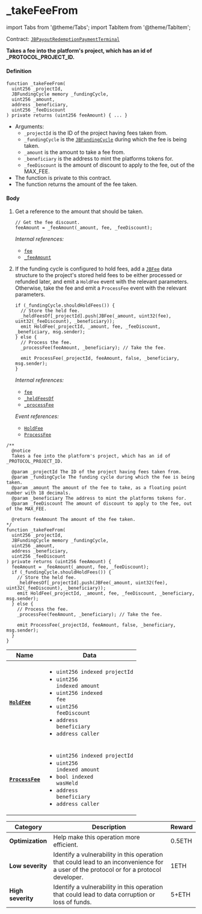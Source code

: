 # _takeFeeFrom

import Tabs from '@theme/Tabs';
import TabItem from '@theme/TabItem';

Contract: [`JBPayoutRedemptionPaymentTerminal`](/protocol/api/contracts/or-abstract/jbpayoutredemptionpaymentterminal/README.md)​‌

<Tabs>
<TabItem value="Step by step" label="Step by step">

**Takes a fee into the platform's project, which has an id of _PROTOCOL_PROJECT_ID.**

#### Definition

```
function _takeFeeFrom(
  uint256 _projectId,
  JBFundingCycle memory _fundingCycle,
  uint256 _amount,
  address _beneficiary,
  uint256 _feeDiscount
) private returns (uint256 feeAmount) { ... }
```

* Arguments:
  * `_projectId` is the ID of the project having fees taken from.
  * `_fundingCycle` is the [`JBFundingCycle`](/protocol/api/data-structures/jbfundingcycle.md) during which the fee is being taken.
  * `_amount` is the amount to take a fee from.
  * `_beneficiary` is the address to mint the platforms tokens for.
  * `_feeDiscount` is the amount of discount to apply to the fee, out of the MAX_FEE.
* The function is private to this contract.
* The function returns the amount of the fee taken.

#### Body

1.  Get a reference to the amount that should be taken.

    ```
    // Get the fee discount.
    feeAmount = _feeAmount(_amount, fee, _feeDiscount);
    ```

    _Internal references:_

    * [`fee`](/protocol/api/contracts/or-abstract/jbpayoutredemptionpaymentterminal/properties/fee.md)
    * [`_feeAmount`](/protocol/api/contracts/or-abstract/jbpayoutredemptionpaymentterminal/read/-_feeamount.md)
2.  If the funding cycle is configured to hold fees, add a [`JBFee`](/protocol/api/data-structures/jbfee.md) data structure to the project's stored held fees to be either processed or refunded later, and emit a `HoldFee` event with the relevant parameters. Otherwise, take the fee and emit a `ProcessFee` event with the relevant parameters.

    ```
    if (_fundingCycle.shouldHoldFees()) {
      // Store the held fee.
      _heldFeesOf[_projectId].push(JBFee(_amount, uint32(fee), uint32(_feeDiscount), _beneficiary));
      emit HoldFee(_projectId, _amount, fee, _feeDiscount, _beneficiary, msg.sender);
    } else {
      // Process the fee.
      _processFee(feeAmount, _beneficiary); // Take the fee.

      emit ProcessFee(_projectId, feeAmount, false, _beneficiary, msg.sender);
    }
    ```

    _Internal references:_

    * [`fee`](/protocol/api/contracts/or-abstract/jbpayoutredemptionpaymentterminal/properties/fee.md)
    * [`_heldFeesOf`](/protocol/api/contracts/or-abstract/jbpayoutredemptionpaymentterminal/properties/-_heldfeesof.md)
    * [`_processFee`](/protocol/api/contracts/or-abstract/jbpayoutredemptionpaymentterminal/write/-_processfee.md)

    _Event references:_

    * [`HoldFee`](/protocol/api/contracts/or-abstract/jbpayoutredemptionpaymentterminal/events/holdfee.md)
    * [`ProcessFee`](/protocol/api/contracts/or-abstract/jbpayoutredemptionpaymentterminal/events/processfee.md)

</TabItem>

<TabItem value="Code" label="Code">

```
/**
  @notice
  Takes a fee into the platform's project, which has an id of _PROTOCOL_PROJECT_ID.

  @param _projectId The ID of the project having fees taken from.
  @param _fundingCycle The funding cycle during which the fee is being taken.
  @param _amount The amount of the fee to take, as a floating point number with 18 decimals.
  @param _beneficiary The address to mint the platforms tokens for.
  @param _feeDiscount The amount of discount to apply to the fee, out of the MAX_FEE.

  @return feeAmount The amount of the fee taken.
*/
function _takeFeeFrom(
  uint256 _projectId,
  JBFundingCycle memory _fundingCycle,
  uint256 _amount,
  address _beneficiary,
  uint256 _feeDiscount
) private returns (uint256 feeAmount) {
  feeAmount = _feeAmount(_amount, fee, _feeDiscount);
  if (_fundingCycle.shouldHoldFees()) {
    // Store the held fee.
    _heldFeesOf[_projectId].push(JBFee(_amount, uint32(fee), uint32(_feeDiscount), _beneficiary));
    emit HoldFee(_projectId, _amount, fee, _feeDiscount, _beneficiary, msg.sender);
  } else {
    // Process the fee.
    _processFee(feeAmount, _beneficiary); // Take the fee.

    emit ProcessFee(_projectId, feeAmount, false, _beneficiary, msg.sender);
  }
}
```

</TabItem>

<TabItem value="Events" label="Events">

| Name                          | Data                                                                                                                                                                                                                                                                                                                                                                                                                                                                        |
| ----------------------------- | --------------------------------------------------------------------------------------------------------------------------------------------------------------------------------------------------------------------------------------------------------------------------------------------------------------------------------------------------------------------------------------------------------------------------------------------------------------------------- |
| [**`HoldFee`**](/protocol/api/contracts/or-abstract/jbpayoutredemptionpaymentterminal/events/holdfee.md)                         | <ul><li><code>uint256 indexed projectId</code></li><li><code>uint256 indexed amount</code></li><li><code>uint256 indexed fee</code></li><li><code>uint256 feeDiscount</code></li><li><code>address beneficiary</code></li><li><code>address caller</code></li></ul>                                                                                                                                                                                                                                                                                                                         |
| [**`ProcessFee`**](/protocol/api/contracts/or-abstract/jbpayoutredemptionpaymentterminal/events/processfee.md)                         | <ul><li><code>uint256 indexed projectId</code></li><li><code>uint256 indexed amount</code></li><li><code>bool indexed wasHeld</code></li><li><code>address beneficiary</code></li><li><code>address caller</code></li></ul>                                                                                                                                                                                                                                                                                                                         |

</TabItem>

<TabItem value="Bug bounty" label="Bug bounty">

| Category          | Description                                                                                                                            | Reward |
| ----------------- | -------------------------------------------------------------------------------------------------------------------------------------- | ------ |
| **Optimization**  | Help make this operation more efficient.                                                                                               | 0.5ETH |
| **Low severity**  | Identify a vulnerability in this operation that could lead to an inconvenience for a user of the protocol or for a protocol developer. | 1ETH   |
| **High severity** | Identify a vulnerability in this operation that could lead to data corruption or loss of funds.                                        | 5+ETH  |

</TabItem>
</Tabs>

